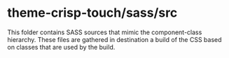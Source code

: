 # theme-crisp-touch/sass/src

This folder contains SASS sources that mimic the component-class hierarchy. These files
are gathered in destination a build of the CSS based on classes that are used by the build.
